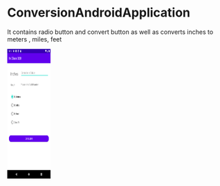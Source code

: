 # ConversionAndroidApplication
It contains radio button and convert button as well as converts inches to meters , miles, feet


<img src="https://github.com/ShaishavMaisuria/ConversionAndroidApplication/blob/master/projectPictures/Screenshot_1611803835.png" width="100" height="300">
